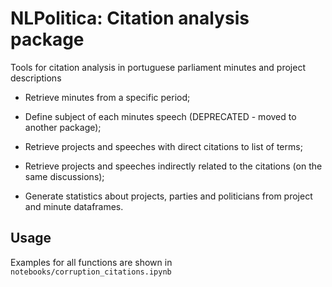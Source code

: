 # NLPolitica: Citation analysis package

Tools for citation analysis in portuguese parliament minutes and project descriptions

- Retrieve minutes from a specific period;

- Define subject of each minutes speech (DEPRECATED - moved to another package);

- Retrieve projects and speeches with direct citations to list of terms;

- Retrieve projects and speeches indirectly related to the citations (on the same discussions);

- Generate statistics about projects, parties and politicians from project and minute dataframes.

## Usage

Examples for all functions are shown in ```notebooks/corruption_citations.ipynb```
